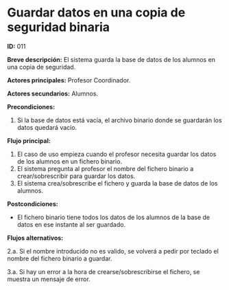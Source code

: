 # Guardar datos en una copia de seguridad binaria

**ID:** 011

**Breve descripción:** El sistema guarda la base de datos de los alumnos en una copia de seguridad.

**Actores principales:** Profesor Coordinador.

**Actores secundarios:** Alumnos.

**Precondiciones:**

1. Si la base de datos está vacía, el archivo binario donde se guardarán los datos quedará vacío.

**Flujo principal:**

1. El caso de uso empieza cuando el profesor necesita guardar los datos de los alumnos en un fichero binario.
2. El sistema pregunta al profesor el nombre del fichero binario a crear/sobrescribir para guardar los datos.
3. El sistema crea/sobrescribe el fichero y guarda la base de datos de los alumnos.

**Postcondiciones:**

* El fichero binario tiene todos los datos de los alumnos de la base de datos en ese instante al ser guardado.

**Flujos alternativos:**

2.a. Si el nombre introducido no es valido, se volverá a pedir por teclado el nombre del fichero binario a guardar.


3.a. Si hay un error a la hora de crearse/sobrescribirse el fichero, se muestra un mensaje de error.
